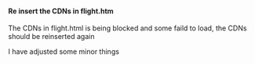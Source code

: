 #### Re insert the CDNs in flight.htm 
The CDNs in flight.html is being blocked 
and some faild to load, the CDNs should be reinserted again

I have adjusted some minor things 